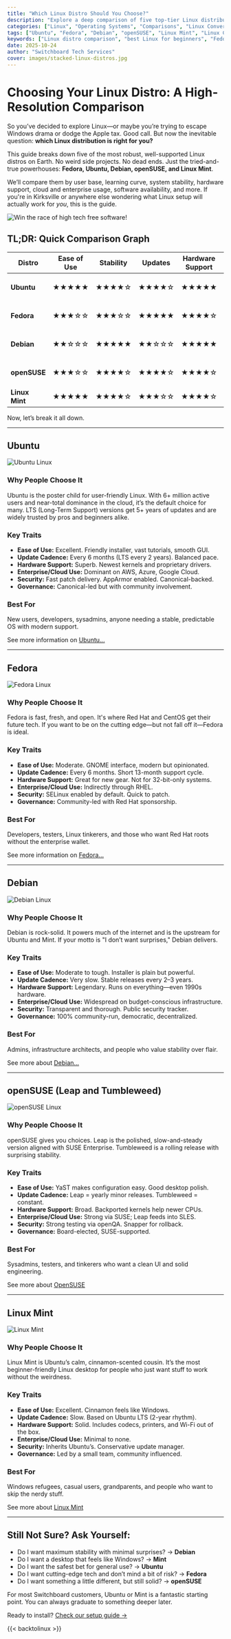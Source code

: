 ```yaml
---
title: "Which Linux Distro Should You Choose?"
description: "Explore a deep comparison of five top-tier Linux distributions—Fedora, Ubuntu, Debian, openSUSE, and Linux Mint—to find the one that fits you best."
categories: ["Linux", "Operating Systems", "Comparisons", "Linux Conversions"]
tags: ["Ubuntu", "Fedora", "Debian", "openSUSE", "Linux Mint", "Linux Comparison", "Distro Guide", "Open Source"]
keywords: ["Linux distro comparison", "best Linux for beginners", "Fedora vs Ubuntu", "Debian vs Mint", "which Linux should I use", "Linux stability", "Linux performance", "Linux Conversions"]
date: 2025-10-24
author: "Switchboard Tech Services"
cover: images/stacked-linux-distros.jpg
---
```



# Choosing Your Linux Distro: A High-Resolution Comparison

So you’ve decided to explore Linux—or maybe you’re trying to escape Windows drama or dodge the Apple tax. Good call. But now the inevitable question: **which Linux distribution is right for you?**

This guide breaks down five of the most robust, well-supported Linux distros on Earth. No weird side projects. No dead ends. Just the tried-and-true powerhouses: **Fedora, Ubuntu, Debian, openSUSE, and Linux Mint**.

We’ll compare them by user base, learning curve, system stability, hardware support, cloud and enterprise usage, software availability, and more. If you're in Kirksville or anywhere else wondering what Linux setup will actually work for *you*, this is the guide.

![Win the race of high tech free software!](images/open-source-racecar-wins-the-budget-race.jpg)

## TL;DR: Quick Comparison Graph

| Distro        | Ease of Use | Stability | Updates | Hardware Support | Enterprise/Cloud | Who It’s For                   |
|--------------|-------------|-----------|---------|------------------|------------------|--------------------------------|
| **Ubuntu**   | ★★★★★       | ★★★★☆     | ★★★★☆   | ★★★★★            | ★★★★★            | Beginners, developers, pros    |
| **Fedora**   | ★★★☆☆       | ★★★☆☆     | ★★★★★   | ★★★★☆            | ★★★☆☆            | Developers, open-source lovers |
| **Debian**   | ★★☆☆☆       | ★★★★★     | ★★☆☆☆   | ★★★★★            | ★★★★☆            | Admins, infrastructure nerds   |
| **openSUSE** | ★★★☆☆       | ★★★★☆     | ★★★★☆   | ★★★★☆            | ★★★★☆            | Admins, enterprise testers     |
| **Linux Mint** | ★★★★★     | ★★★★☆     | ★★★☆☆   | ★★★★☆            | ★★☆☆☆            | First-timers, casual users     |

Now, let’s break it all down.

---

## Ubuntu

![Ubuntu Linux](images/ubuntu.webp)

### Why People Choose It
Ubuntu is the poster child for user-friendly Linux. With 6+ million active users and near-total dominance in the cloud, it’s the default choice for many. LTS (Long-Term Support) versions get 5+ years of updates and are widely trusted by pros and beginners alike.

### Key Traits
- **Ease of Use:** Excellent. Friendly installer, vast tutorials, smooth GUI.
- **Update Cadence:** Every 6 months (LTS every 2 years). Balanced pace.
- **Hardware Support:** Superb. Newest kernels and proprietary drivers.
- **Enterprise/Cloud Use:** Dominant on AWS, Azure, Google Cloud.
- **Security:** Fast patch delivery. AppArmor enabled. Canonical-backed.
- **Governance:** Canonical-led but with community involvement.

### Best For
New users, developers, sysadmins, anyone needing a stable, predictable OS with modern support.

See more information on [Ubuntu...](/posts/linux-distros/ubuntu/)

---

## Fedora

![Fedora Linux](images/fedora.webp)

### Why People Choose It
Fedora is fast, fresh, and open. It's where Red Hat and CentOS get their future tech. If you want to be on the cutting edge—but not fall off it—Fedora is ideal.

### Key Traits
- **Ease of Use:** Moderate. GNOME interface, modern but opinionated.
- **Update Cadence:** Every 6 months. Short 13-month support cycle.
- **Hardware Support:** Great for new gear. Not for 32-bit-only systems.
- **Enterprise/Cloud Use:** Indirectly through RHEL.
- **Security:** SELinux enabled by default. Quick to patch.
- **Governance:** Community-led with Red Hat sponsorship.

### Best For
Developers, testers, Linux tinkerers, and those who want Red Hat roots without the enterprise wallet.

See more information on [Fedora...](/posts/linux-distros/fedora/)

---

## Debian

![Debian Linux](images/debian.webp)

### Why People Choose It
Debian is rock-solid. It powers much of the internet and is the upstream for Ubuntu and Mint. If your motto is "I don’t want surprises," Debian delivers.

### Key Traits
- **Ease of Use:** Moderate to tough. Installer is plain but powerful.
- **Update Cadence:** Very slow. Stable releases every 2–3 years.
- **Hardware Support:** Legendary. Runs on everything—even 1990s hardware.
- **Enterprise/Cloud Use:** Widespread on budget-conscious infrastructure.
- **Security:** Transparent and thorough. Public security tracker.
- **Governance:** 100% community-run, democratic, decentralized.

### Best For
Admins, infrastructure architects, and people who value stability over flair.

See more about [Debian...](/posts/linux-distros/debian/)

---

## openSUSE (Leap and Tumbleweed)

![openSUSE Linux](images/opensuse.webp)

### Why People Choose It
openSUSE gives you choices. Leap is the polished, slow-and-steady version aligned with SUSE Enterprise. Tumbleweed is a rolling release with surprising stability.

### Key Traits
- **Ease of Use:** YaST makes configuration easy. Good desktop polish.
- **Update Cadence:** Leap = yearly minor releases. Tumbleweed = constant.
- **Hardware Support:** Broad. Backported kernels help newer CPUs.
- **Enterprise/Cloud Use:** Strong via SUSE; Leap feeds into SLES.
- **Security:** Strong testing via openQA. Snapper for rollback.
- **Governance:** Board-elected, SUSE-supported.

### Best For
Sysadmins, testers, and tinkerers who want a clean UI and solid engineering.

See more about [OpenSUSE](/posts/linux-distros/opensuse/)


---

## Linux Mint

![Linux Mint](images/linux-mint.png)

### Why People Choose It
Linux Mint is Ubuntu’s calm, cinnamon-scented cousin. It’s the most beginner-friendly Linux desktop for people who just want stuff to work without the weirdness.

### Key Traits
- **Ease of Use:** Excellent. Cinnamon feels like Windows.
- **Update Cadence:** Slow. Based on Ubuntu LTS (2-year rhythm).
- **Hardware Support:** Solid. Includes codecs, printers, and Wi-Fi out of the box.
- **Enterprise/Cloud Use:** Minimal to none.
- **Security:** Inherits Ubuntu’s. Conservative update manager.
- **Governance:** Led by a small team, community influenced.

### Best For
Windows refugees, casual users, grandparents, and people who want to skip the nerdy stuff.

See more about [Linux Mint](/posts/linux-distros/linux-mint/)

---

## Still Not Sure? Ask Yourself:
- Do I want maximum stability with minimal surprises? → **Debian**
- Do I want a desktop that feels like Windows? → **Mint**
- Do I want the safest bet for general use? → **Ubuntu**
- Do I want cutting-edge tech and don’t mind a bit of risk? → **Fedora**
- Do I want something a little different, but still solid? → **openSUSE**

For most Switchboard customers, Ubuntu or Mint is a fantastic starting point. You can always graduate to something deeper later.

Ready to install? [Check our setup guide →](/linux-distros/setup-guide)

{{< backtolinux >}}
